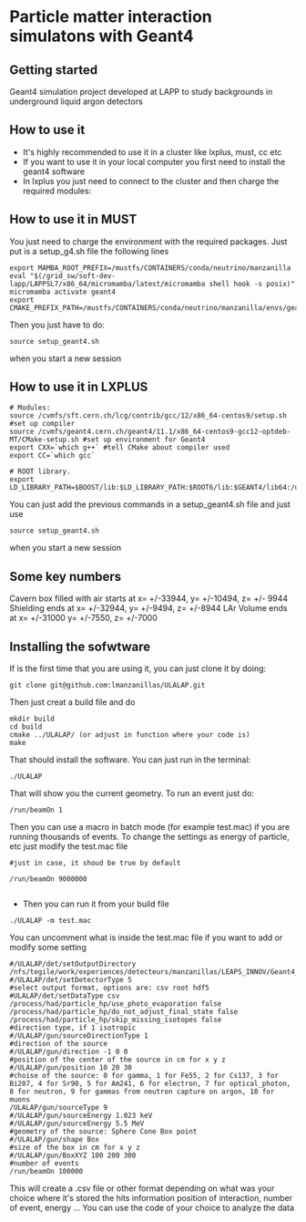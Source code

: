 # Particle matter interaction simulatons with Geant4



## Getting started

Geant4 simulation project developed at LAPP to study backgrounds in underground liquid argon detectors 

## How to use it

- It's highly recommended to use it in a cluster like lxplus, must, cc etc
- If you want to use it in your local computer you first need to install the geant4 software
- In lxplus you just need to connect to the cluster and then charge the required modules:

## How to use it in MUST
You just need to charge the environment with the required packages. Just put is a setup_g4.sh file the following lines
```
export MAMBA_ROOT_PREFIX=/mustfs/CONTAINERS/conda/neutrino/manzanilla
eval "$(/grid_sw/soft-dev-lapp/LAPPSL7/x86_64/micromamba/latest/micromamba shell hook -s posix)"
micromamba activate geant4
export CMAKE_PREFIX_PATH=/mustfs/CONTAINERS/conda/neutrino/manzanilla/envs/geant4/
```

Then you just have to do: 
```
source setup_geant4.sh

```
when you start a new session

## How to use it in LXPLUS
```
# Modules:
source /cvmfs/sft.cern.ch/lcg/contrib/gcc/12/x86_64-centos9/setup.sh #set up compiler
source /cvmfs/geant4.cern.ch/geant4/11.1/x86_64-centos9-gcc12-optdeb-MT/CMake-setup.sh #set up environment for Geant4
export CXX=`which g++` #tell CMake about compiler used
export CC=`which gcc`

# ROOT library.
export LD_LIBRARY_PATH=$BOOST/lib:$LD_LIBRARY_PATH:$ROOT6/lib:$GEANT4/lib64:/usr/lib64/:/usr/lib

```

You can just add the previous commands in a setup_geant4.sh file and just use 
```
source setup_geant4.sh

```
when you start a new session

## Some key numbers
Cavern box filled with air starts at x= +/-33944, y= +/-10494, z= +/- 9944
Shielding ends at x= +/-32944, y= +/-9494, z= +/-8944
LAr Volume ends at x= +/-31000 y= +/-7550, z= +/-7000 
## Installing the sofwtware 

If is the first time that you are using it, you can just clone it by doing: 

```
git clone git@github.com:lmanzanillas/ULALAP.git

```
Then just creat a build file and do

```
mkdir build 
cd build
cmake ../ULALAP/ (or adjust in function where your code is)
make 

```
That should install the software. You can just run in the terminal: 
```
./ULALAP
```
That will show you the current geometry. To run an event just do: 
```
/run/beamOn 1
```
Then you can use a macro in batch mode (for example test.mac) if you are running thousands of events. To change the settings as energy of particle, etc just modify the test.mac file  

```
#just in case, it shoud be true by default

/run/beamOn 9000000


```

- Then you can run it from your build file 


```
./ULALAP -m test.mac

```
You can uncomment what is inside the test.mac file if you want to add or modify some setting

```
#/ULALAP/det/setOutputDirectory /nfs/tegile/work/experiences/detecteurs/manzanillas/LEAPS_INNOV/Geant4_output/ 
#/ULALAP/det/setDetectorType 5
#select output format, options are: csv root hdf5
#ULALAP/det/setDataType csv
/process/had/particle_hp/use_photo_evaporation false
/process/had/particle_hp/do_not_adjust_final_state false
/process/had/particle_hp/skip_missing_isotopes false
#direction type, if 1 isotropic
#/ULALAP/gun/sourceDirectionType 1
#direction of the source
#/ULALAP/gun/direction -1 0 0
#position of the center of the source in cm for x y z
#/ULALAP/gun/position 10 20 30
#choise of the source: 0 for gamma, 1 for Fe55, 2 for Cs137, 3 for Bi207, 4 for Sr90, 5 for Am241, 6 for electron, 7 for optical_photon, 8 for neutron, 9 for gammas from neutron capture on argon, 10 for muons 
/ULALAP/gun/sourceType 9
#/ULALAP/gun/sourceEnergy 1.023 keV
#/ULALAP/gun/sourceEnergy 5.5 MeV
#geometry of the source: Sphere Cone Box point
#/ULALAP/gun/shape Box
#size of the box in cm for x y z
#/ULALAP/gun/BoxXYZ 100 200 300
#number of events
/run/beamOn 100000

```
This will create a .csv file or other format depending on what was your choice where it's stored the hits information position of interaction, number of event, energy ...
You can use the code of your choice to analyze the data  

